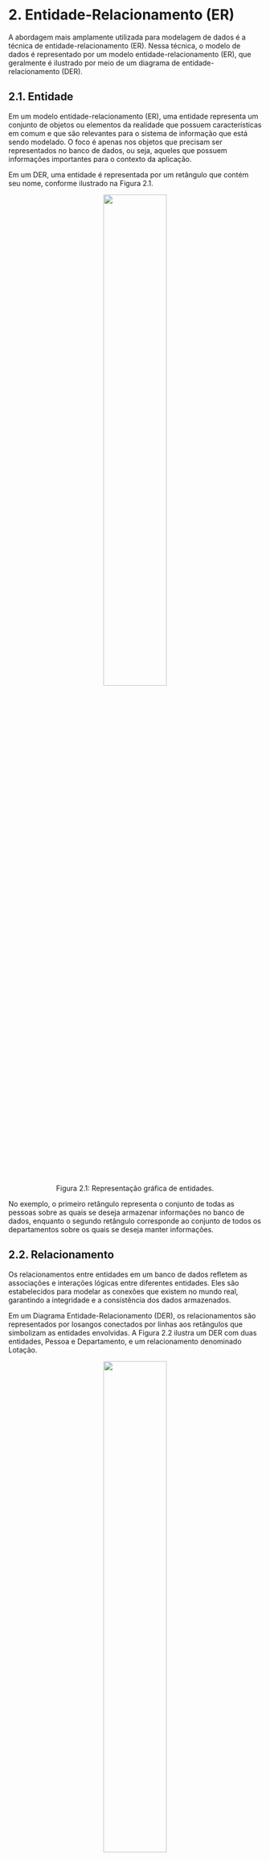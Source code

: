 # 2. Entidade-Relacionamento (ER)

A abordagem mais amplamente utilizada para modelagem de dados é a técnica de entidade-relacionamento (ER). Nessa técnica, o modelo de dados é representado por um modelo entidade-relacionamento (ER), que geralmente é ilustrado por meio de um diagrama de entidade-relacionamento (DER).

## 2.1. Entidade

Em um modelo entidade-relacionamento (ER), uma entidade representa um conjunto de objetos ou elementos da realidade que possuem características em comum e que são relevantes para o sistema de informação que está sendo modelado. O foco é apenas nos objetos que precisam ser representados no banco de dados, ou seja, aqueles que possuem informações importantes para o contexto da aplicação.

Em um DER, uma entidade é representada por um retângulo que contém seu nome, conforme ilustrado na Figura 2.1.

<div align="center">
    <img src="../imgs/representacao_grafica_entidades.png" width="50%"/>
    <p>Figura 2.1: Representação gráfica de entidades.</p>
</div>

No exemplo, o primeiro retângulo representa o conjunto de todas as pessoas sobre as quais se deseja armazenar informações no banco de dados, enquanto o segundo retângulo corresponde ao conjunto de todos os departamentos sobre os quais se deseja manter informações.

## 2.2. Relacionamento

Os relacionamentos entre entidades em um banco de dados refletem as associações e interações lógicas entre diferentes entidades. Eles são estabelecidos para modelar as conexões que existem no mundo real, garantindo a integridade e a consistência dos dados armazenados.

Em um Diagrama Entidade-Relacionamento (DER), os relacionamentos são representados por losangos conectados por linhas aos retângulos que simbolizam as entidades envolvidas. A Figura 2.2 ilustra um DER com duas entidades, Pessoa e Departamento, e um relacionamento denominado Lotação.

<div align="center">
    <img src="../imgs/representacao_grafica_relacionamento.png" width="50%"/>
    <p>Figura 2.2: Representação gráfica de relacionamento.</p>
</div>

No exemplo, o relacionamento Lotação representa uma associação específica, formada por uma associação entre uma instância da entidade Pessoa e uma instância da entidade Departamento.

### 2.2.1. Auto-relacionamento

Auto-relacionamento é uma associação entre registros de uma mesma entidade. Nesse caso, é necessário introduzir o conceito de papel da entidade no relacionamento. Por exemplo, em um relacionamento de casamento, um registro da entidade Pessoa assume o papel de marido, enquanto outro registro assume o papel de esposa. Os papéis são indicados no DER, conforme ilustrado na Figura 2.3.

<div align="center">
    <img src="../imgs/representacao_grafica_auto_relacionamento.png" width="30%" style="max-height: 50vh;"/>
    <p>Figura 2.3: Representação gráfica de auto-relacionamento.</p>
</div>

## 2.3. Cardinalidade

Para o projeto de banco de dados, uma característica importante de um relacionamento é o número de registros de uma entidade que podem ser associados a um registro específico de outra entidade por meio do relacionamento. Essa característica é conhecida como cardinalidade do relacionamento. Existem dois tipos de cardinalidade a considerar: a cardinalidade máxima e a cardinalidade mínima.

### 2.3.1. Cardinalidade Máxima

A Cardinalidade Máxima refere-se ao número máximo de vezes que uma entidade A pode estar associada a uma entidade B. Esse valor pode ser 1, indicando uma única associação, ou N, quando múltiplas associações são permitidas.

No Diagrama Entidade-Relacionamento (DER), a cardinalidade máxima é representada conforme mostrado na Figura 2.4. Embora a convenção possa inicialmente parecer contraintuitiva, ela é anotada no lado oposto ao relacionamento ao qual se refere. Por exemplo, a cardinalidade máxima da entidade Empregado no relacionamento Lotação é indicada junto ao símbolo da entidade Departamento.

<div align="center">
    <img src="../imgs/cardinalidade_maxima.png" width="50%"/>
    <p>Figura 2.4: Cardinalidade máxima de relacionamento.</p>
</div>

De acordo com a Figura 2.4, pode-se observar que:

- Uma ocorrência da entidade Empregado pode estar associada, no máximo, uma ocorrência de Departamento (localizada no lado oposto da anotação).

- Uma ocorrência da entidade Departamento pode estar associadas a várias ocorrências de Empregado (localizada no lado oposto da anotação).

### 2.3.2. Classificação de Relacionamentos Binários

A cardinalidade máxima é utilizada para classificar relacionamentos binários, que envolvem duas entidades. Esses relacionamentos podem ser categorizados como muitos-para-muitos (n:n), um-para-muitos (1:n) ou um-para-um (1:1). O que determina o fato de o relacionamento ser binário é o número de ocorrências de entidade que participam de cada ocorrência do relacionamento. As Figuras 2.5, 2.6 e 2.7 a seguir ilustram as diferentes formas de relacionamentos binários.

<div align="center">
    <img src="../imgs/relacionamento_1_para_1.png" width="50%"/>
    <p>Figura 2.5: Relacionamento 1:1.</p>
</div>

<div align="center">
    <img src="../imgs/relacionamento_1_para_n.png" width="50%"/>
    <p>Figura 2.6: Relacionamento 1:n.</p>
</div>

<div align="center">
    <img src="../imgs/relacionamento_n_para_n.png" width="50%"/>
    <p>Figura 2.7: Relacionamento n:n.</p>
</div>

### 2.3.3. Relacionamento Ternário

Em um relacionamento ternário, a cardinalidade refere-se a pares de entidades. Em um relacionamento R envolvendo três entidades A, B e C, a cardinalidade máxima entre A e B em R indica quantas ocorrências de C podem estar associadas a um par de ocorrências de A e B.

No exemplo do relacionamento Distribuição, Figura 2.8, cada ocorrência associa três entidades: um produto a ser distribuído, uma cidade onde ocorre a distribuição e um distribuidor.

<div align="center">
    <img src="../imgs/relacionamento_ternario.png" width="50%"/>
    <p>Figura 2.8: Cardinalidade em relacionamentos ternários.</p>
</div>

A cardinalidade "1" refere-se ao par cidade e produto, indicando que cada combinação de cidade e produto está associada a, no máximo, um distribuidor, ou seja, não há concorrência na distribuição de um produto em uma cidade.

Para o par cidade e distribuidor, podem estar associados vários produtos, ou seja, um distribuidor pode distribuir muitos produtos em uma cidade.

Para o par produto e distribuidor, podem estar associadas várias cidades, ou seja, um distribuidor pode distribuir um produto em diversas cidades.

### 2.3.4. Cardinalidade Mínima

Além da cardinalidade máxima, o modelo ER também pode representar o número mínimo de ocorrências de uma entidade associadas a outra entidade por meio de um relacionamento. Para fins de projeto de banco de dados, considera-se apenas duas cardinalidades mínimas: 0 e 1.

A cardinalidade mínima 1, também conhecida como "associação obrigatória", indica que o relacionamento deve necessariamente associar uma ocorrência de entidade a cada ocorrência da outra entidade. Por outro lado, a cardinalidade mínima 0, chamada "associação opcional", indica que a associação não é obrigatória.

A cardinalidade mínima é representada junto à cardinalidade máxima no diagrama, como mostrado na Figura 2.9. Nesse exemplo, relacionado à alocação de empregados a mesas, a cardinalidade mínima especifica que cada empregado deve obrigatoriamente ter uma mesa alocada a ele (cardinalidade mínima 1), enquanto uma mesa pode existir sem estar alocada a um empregado (cardinalidade mínima 0).

<div align="center">
    <img src="../imgs/cardinalidade_minima.png" width="50%"/>
    <p>Figura 2.9: Cardinalidade mínima de relacionamento.</p>
</div>

## 2.4. Atributo

Para associar informações a ocorrências de entidades ou relacionamentos, utiliza-se o conceito de atributo. Um atributo é um dado associado a cada ocorrência de uma entidade ou relacionamento.

Graficamente, os atributos são representados conforme ilustrado na Figura 2.10. A figura mostra que, para cada ocorrência da entidade Projeto, são associados exatamente um código, um nome e um tipo.

<div align="center">
    <img src="../imgs/atributos.png" width="30%" style="max-height: 50vh;"/>
    <p>Figura 2.10: Atributos de uma entidade.</p>
</div>


Assim como as entidades, os relacionamentos também podem possuir atributos. A Figura 2.11 ilustra um Diagrama Entidade-Relacionamento (DER) em que o relacionamento Atuação tem um atributo que representa a função que um engenheiro exerce dentro de um projeto. Esse atributo não pode ser considerado parte da entidade Engenheiro, pois um engenheiro pode atuar em diversos projetos exercendo diferentes funções. Da mesma forma, não pode ser atribuído à entidade Projeto, uma vez que em um projeto podem atuar vários engenheiros com funções distintas.

<div align="center">
    <img src="../imgs/atributo_relacionamento.png" width="50%"/>
    <p>Figura 2.11: Atributo de relacionamento.</p>
</div>

### 2.4.1. Identificando Entidades

Cada entidade deve possuir um identificador, que é um conjunto de um ou mais atributos cujos valores servem para distinguir uma ocorrência da entidade das demais ocorrências.

O caso mais simples é aquele em que a entidade possui um único atributo como identificador. No Diagrama Entidade-Relacionamento (DER), os atributos identificadores são representados por um sublinhado. No exemplo da Figura 2.12, o atributo código é o identificador, indicando que cada pessoa possui um código único. Por outro lado, os atributos nome e endereço não são identificadores, pois o mesmo nome ou endereço pode ser associado a diferentes pessoas.

<div align="center">
    <img src="../imgs/identificador_entidade.png" width="30%" style="max-height: 50vh;"/>
    <p>Figura 2.12: Identificando entidade.</p>
</div>

## 2.5. Generalização 

Além de relacionamentos e atributos, propriedades podem ser atribuídas a entidades por meio do conceito de generalização/especialização. Esse conceito permite atribuir propriedades específicas a um subconjunto especializado de uma entidade genérica. A representação gráfica da generalização/especialização é um triângulo isósceles, como ilustrado na Figura 2.13. Nesse exemplo, a entidade PESSOA é subdividida em dois subconjuntos: PESSOA FÍSICA e PESSOA JURÍDICA, cada um com suas propriedades particulares.

A generalização/especialização também envolve o conceito de herança de propriedades. Isso significa que cada ocorrência da entidade especializada herda, além de suas próprias propriedades (atributos, relacionamentos e generalizações/especializações), as propriedades da entidade genérica correspondente. No DER da Figura 2.13, por exemplo, a entidade PESSOA FÍSICA possui, além de seus atributos específicos (cpf e sexo), todas as propriedades da entidade PESSOA, como os atributos nome e código, sendo identificada pelo atributo código. Da mesma forma, a entidade PESSOA JURÍDICA possui os atributos nome, código, cnpj e tipo de organização, e também é identificada pelo atributo código.

Em resumo, o diagrama expressa que toda PESSOA FÍSICA tem como atributos nome, código, cpf e sexo, e é identificada pelo código. De maneira análoga, toda PESSOA JURÍDICA tem como atributos nome, código, cnpj e tipo de organização, sendo igualmente identificada pelo código.

<div align="center">
    <img src="../imgs/generalizacao.png" width="50%" style="max-height: 50vh;"/>
    <p>Figura 2.13: Generalização/especialização.</p>
</div>

A generalização/especialização pode ser classificada em dois tipos: total (t) ou parcial (p), dependendo da obrigatoriedade de uma ocorrência da entidade genérica estar associada a uma ocorrência da entidade especializada.

Na generalização/especialização total, para cada ocorrência da entidade genérica, sempre existe uma correspondência em uma das entidades especializadas. Por exemplo, conforme a Figura 2.13, toda ocorrência da entidade PESSOA está associada a uma ocorrência em uma das especializações, seja PESSOA FÍSICA ou PESSOA JURÍDICA.

Na generalização/especialização parcial, nem toda ocorrência da entidade genérica está associada a uma ocorrência em uma das entidades especializadas. No exemplo da Figura 2.14, nem todos os funcionários são motoristas ou secretárias, o que caracteriza a especialização parcial.

Nesses casos, costuma-se incluir um atributo na entidade genérica que identifica o tipo de ocorrência. No exemplo citado, o atributo seria tipo de funcionário. Esse atributo não é necessário em especializações totais, uma vez que a própria existência da entidade em uma das especializações já define seu tipo.

<div align="center">
    <img src="../imgs/generalizacao_parcial.png" width="50%" style="max-height: 50vh;"/>
    <p>Figura 2.14: Generalização/especialização parcial.</p>
</div>

## 2.6. Entidade Associativa

As entidades associativas são essenciais na modelagem de dados, especialmente em cenários que envolvem relacionamentos complexos, como os muitos-para-muitos. Essas entidades intermediárias são usadas para simplificar a estrutura do banco de dados e, ao mesmo tempo, permitir o armazenamento de informações adicionais sobre a relação entre outras entidades.

Em vez de tratar o relacionamento como uma simples associação entre entidades, ele é transformado em uma entidade própria, com seus próprios atributos. Isso é especialmente útil quando há a necessidade de registrar detalhes específicos sobre a relação, além dos dados pertencentes às entidades principais.

Na Figura 2.15, por exemplo, o relacionamento CONSULTA é representado graficamente como uma entidade associativa, indicada pelo retângulo ao redor do relacionamento. Assim, CONSULTA passa a ser tratada como uma entidade e pode, por sua vez, se relacionar com outras entidades, como MEDICAMENTO.

<div align="center">
    <img src="../imgs/entidade_associativa.png" width="50%"/>
    <p>Figura 2.15: Entidade associativa.</p>
</div>

Caso o conceito de entidade associativa não fosse utilizado, seria necessário transformar o relacionamento CONSULTA em uma entidade, para que pudesse ser relacionada a MEDICAMENTO, conforme ilustrado na Figura 2.16.

<div align="center">
    <img src="../imgs/substituindo_relacionamento_por_entidade.png" width="50%"/>
    <p>Figura 2.16: Substituindo relacionamento por entidade.</p>
</div>

Observa-se que, para manter a equivalência com o diagrama anterior, uma consulta está relacionada a exatamente um médico e um paciente (com cardinalidade mínima e máxima igual a 1). Isso significa que uma consulta é identificada de maneira única pelo médico e paciente a ela associados. Ao substituir o relacionamento CONSULTA por uma entidade, torna-se possível relacionar essa nova entidade com a entidade MEDICAMENTO.

Vale destacar que o diagrama da Figura 2.16 é equivalente ao da Figura 2.15, no sentido de que ambos resultam na criação do mesmo esquema de banco de dados relacional. A equivalência aqui refere-se à preservação da integridade e da estrutura de dados, mesmo que a representação gráfica tenha sido modificada.
